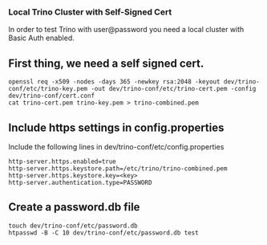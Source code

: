 ### Local Trino Cluster with Self-Signed Cert
 
In order to test Trino with user@password you need a local cluster with Basic Auth enabled. 

## First thing, we need a self signed cert.
```
openssl req -x509 -nodes -days 365 -newkey rsa:2048 -keyout dev/trino-conf/etc/trino-key.pem -out dev/trino-conf/etc/trino-cert.pem -config dev/trino-conf/cert.conf
cat trino-cert.pem trino-key.pem > trino-combined.pem
```

## Include https settings in config.properties

Include the following lines in dev/trino-conf/etc/config.properties

```
http-server.https.enabled=true
http-server.https.keystore.path=/etc/trino/trino-combined.pem
http-server.https.keystore.key=<key>
http-server.authentication.type=PASSWORD
```

## Create a password.db file

```
touch dev/trino-conf/etc/password.db
htpasswd -B -C 10 dev/trino-conf/etc/password.db test
```